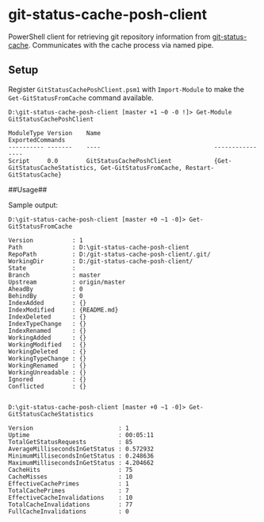 # git-status-cache-posh-client #

PowerShell client for retrieving git repository information from [git-status-cache](https://github.com/cmarcusreid/git-status-cache). Communicates with the cache process via named pipe. 

## Setup ##

Register `GitStatusCachePoshClient.psm1` with `Import-Module` to make the `Get-GitStatusFromCache` command available.

	D:\git-status-cache-posh-client [master +1 ~0 -0 !]> Get-Module GitStatusCachePoshClient

	ModuleType Version    Name                                ExportedCommands
	---------- -------    ----                                ----------------
	Script     0.0        GitStatusCachePoshClient            {Get-GitStatusCacheStatistics, Get-GitStatusFromCache, Restart-GitStatusCache}

##Usage##

Sample output:
	
	D:\git-status-cache-posh-client [master +0 ~1 -0]> Get-GitStatusFromCache
	
	Version           : 1
	Path              : D:\git-status-cache-posh-client
	RepoPath          : D:/git-status-cache-posh-client/.git/
	WorkingDir        : D:/git-status-cache-posh-client/
	State             :
	Branch            : master
	Upstream          : origin/master
	AheadBy           : 0
	BehindBy          : 0
	IndexAdded        : {}
	IndexModified     : {README.md}
	IndexDeleted      : {}
	IndexTypeChange   : {}
	IndexRenamed      : {}
	WorkingAdded      : {}
	WorkingModified   : {}
	WorkingDeleted    : {}
	WorkingTypeChange : {}
	WorkingRenamed    : {}
	WorkingUnreadable : {}
	Ignored           : {}
	Conflicted        : {}
	
	
	D:\git-status-cache-posh-client [master +0 ~1 -0]> Get-GitStatusCacheStatistics
	
	Version                        : 1
	Uptime                         : 00:05:11
	TotalGetStatusRequests         : 85
	AverageMillisecondsInGetStatus : 0.572932
	MinimumMillisecondsInGetStatus : 0.248636
	MaximumMillisecondsInGetStatus : 4.204662
	CacheHits                      : 75
	CacheMisses                    : 10
	EffectiveCachePrimes           : 1
	TotalCachePrimes               : 7
	EffectiveCacheInvalidations    : 10
	TotalCacheInvalidations        : 77
	FullCacheInvalidations         : 0